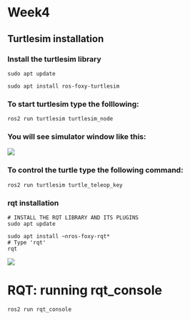# Week4
## Turtlesim installation

### Install the turtlesim library
```
sudo apt update

sudo apt install ros-foxy-turtlesim
```
### To start turtlesim type the folllowing:
```
ros2 run turtlesim turtlesim_node
```
### You will see simulator window like this:
![](https://github.com/Giyosbek99/SME_Lab/blob/8455690159b7fcc6dcca3831cf08b31a4f06556e/w4_screenshots/Screen%20Shot%202022-10-21%20at%202.47.28%20PM.png)
### To control the turtle type the following command:
```
ros2 run turtlesim turtle_teleop_key
```
### rqt installation
```
# INSTALL THE RQT LIBRARY AND ITS PLUGINS
sudo apt update

sudo apt install ~nros-foxy-rqt*
# Type 'rqt'
rqt
```
![](https://github.com/Giyosbek99/SME_Lab_Week4/blob/7c289a1a531bbc306ed1c19256b136439ce8dcec/w4_screenshots/Screen%20Shot%202022-10-21%20at%202.52.56%20PM.png)
# RQT: running rqt_console
```
ros2 run rqt_console 
```
